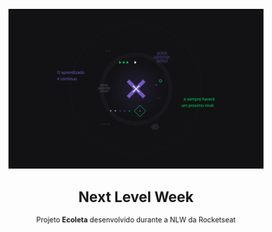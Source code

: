 <img src="./static/1440x900.jpg" align="center"></img>
<h1 align="center">Next Level Week</h1>
<p align="center">Projeto <strong>Ecoleta</strong> desenvolvido durante a NLW da Rocketseat</p>